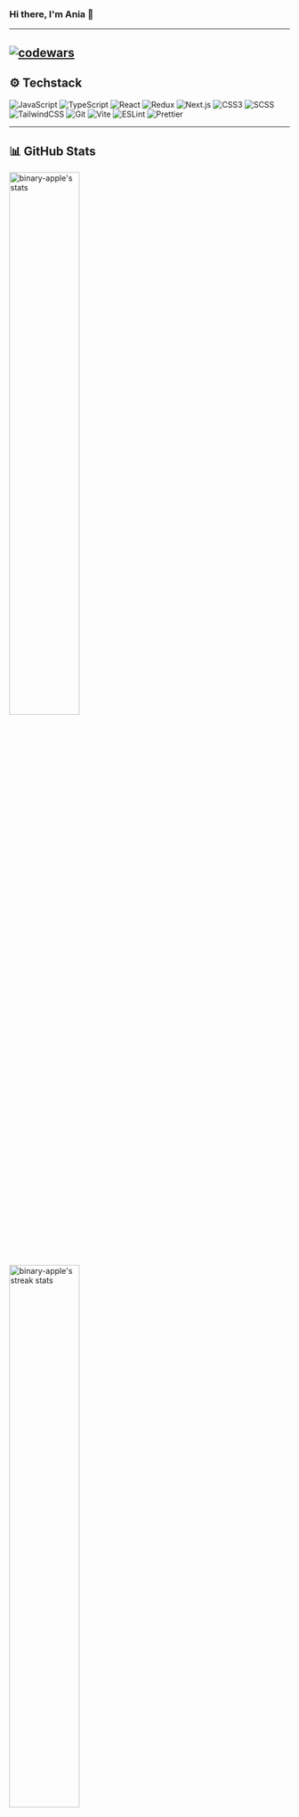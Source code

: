 ### Hi there, I'm Ania 👋

---

## [![codewars](https://www.codewars.com/users/binary-apple/badges/large)](https://www.codewars.com/users/binary-apple)

## ⚙️ Techstack

![JavaScript](https://img.shields.io/badge/-JavaScript-F7DF1E?logo=javascript&logoColor=000)
![TypeScript](https://img.shields.io/badge/-TypeScript-3178C6?logo=typescript&logoColor=fff)
![React](https://img.shields.io/badge/-React-61DAFB?logo=react&logoColor=000)
![Redux](https://img.shields.io/badge/-Redux-764ABC?logo=redux&logoColor=fff)
![Next.js](https://img.shields.io/badge/-Next.js-000000?logo=next.js&logoColor=fff)
![CSS3](https://img.shields.io/badge/-CSS3-1572B6?logo=css3&logoColor=fff)
![SCSS](https://img.shields.io/badge/-SCSS-CC6699?logo=sass&logoColor=fff)
![TailwindCSS](https://img.shields.io/badge/-TailwindCSS-38B2AC?logo=tailwind-css&logoColor=fff)
![Git](https://img.shields.io/badge/-Git-F05032?logo=git&logoColor=fff)
![Vite](https://img.shields.io/badge/-Vite-646CFF?logo=vite&logoColor=fff)
![ESLint](https://img.shields.io/badge/-ESLint-4B32C3?logo=eslint&logoColor=fff)
![Prettier](https://img.shields.io/badge/-Prettier-F7B93E?logo=prettier&logoColor=000)

---

## 📊 GitHub Stats

<div display="flex" flex-wrap="wrap">
  <p><img align="center" src="https://github-readme-stats.vercel.app/api?username=binary-apple&show_icons=true" alt="binary-apple's stats" width="50%"/></p>
  <p><img align="center" src="https://git-hub-streak-stats.vercel.app/?user=binary-apple" alt="binary-apple's streak stats" width="50%"/></p>
  <p><img align="center" src="https://github-readme-stats.vercel.app/api/top-langs/?username=binary-apple&layout=compact" alt="binary-apple's streak stats"/></p>
</div>

---

## 🏆 GitHub Trophies

![trophy](https://github-profile-trophy.vercel.app/?username=binary-apple&row=2&column=4)

---
